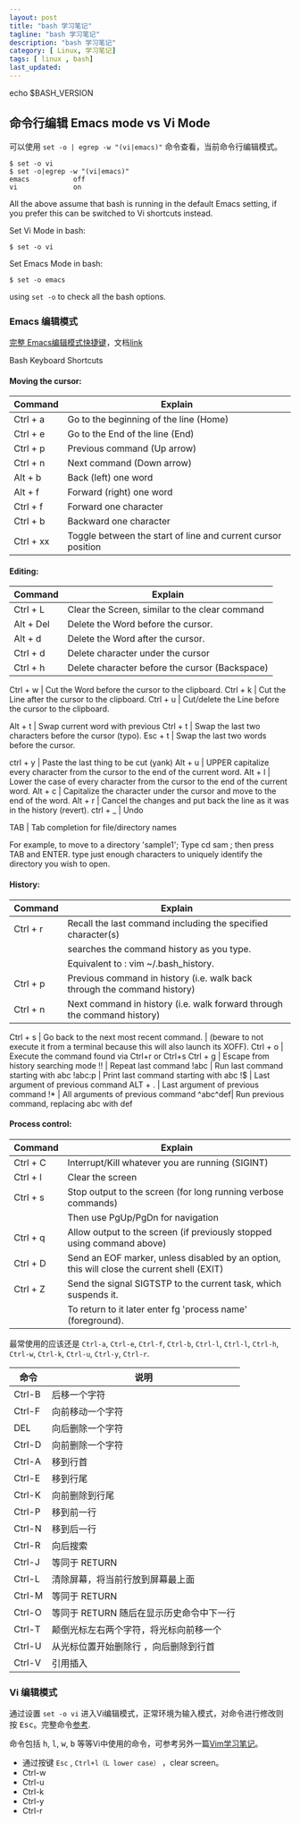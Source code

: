 ```yaml
---
layout: post
title: "bash 学习笔记"
tagline: "bash 学习笔记"
description: "bash 学习笔记"
category: [ Linux, 学习笔记]
tags: [ linux , bash]
last_updated: 
---
```



echo $BASH_VERSION

## 命令行编辑 Emacs mode vs Vi Mode
可以使用 `set -o | egrep -w "(vi|emacs)"` 命令查看，当前命令行编辑模式。

	$ set -o vi
	$ set -o|egrep -w "(vi|emacs)"
	emacs           off
	vi              on

All the above assume that bash is running in the default Emacs setting, if you prefer this can be switched to Vi shortcuts instead.

Set Vi Mode in bash:

	$ set -o vi 

Set Emacs Mode in bash:

	$ set -o emacs 

using `set -o` to check all the bash options.

### Emacs 编辑模式

[完整 Emacs编辑模式快捷键](http://ss64.com/bash/syntax-keyboard.html)，文档[link](/assets/readline-emacs-editing-mode-cheat-sheet.pdf)

Bash Keyboard Shortcuts

#### Moving the cursor:

Command |  Explain 
--------|------------|
  Ctrl + a  |  Go to the beginning of the line (Home)
  Ctrl + e  |  Go to the End of the line (End)
  Ctrl + p  |  Previous command (Up arrow)
  Ctrl + n  |  Next command (Down arrow)
   Alt + b  |  Back (left) one word
   Alt + f  |  Forward (right) one word
  Ctrl + f  |  Forward one character
  Ctrl + b  |  Backward one character
  Ctrl + xx |  Toggle between the start of line and current cursor position

#### Editing:

Command |  Explain 
--------|------------|
 Ctrl + L   |  Clear the Screen, similar to the clear command
  Alt + Del |  Delete the Word before the cursor.
  Alt + d   |  Delete the Word after the cursor.
 Ctrl + d   |  Delete character under the cursor
 Ctrl + h   |  Delete character before the cursor (Backspace)

 Ctrl + w   |  Cut the Word before the cursor to the clipboard.
 Ctrl + k   |  Cut the Line after the cursor to the clipboard.
 Ctrl + u   |  Cut/delete the Line before the cursor to the clipboard.

  Alt + t   |  Swap current word with previous
 Ctrl + t   |  Swap the last two characters before the cursor (typo).
 Esc  + t   |  Swap the last two words before the cursor.

 ctrl + y   |  Paste the last thing to be cut (yank)
  Alt + u   |  UPPER capitalize every character from the cursor to the end of the current word.
  Alt + l   |  Lower the case of every character from the cursor to the end of the current word.
  Alt + c   |  Capitalize the character under the cursor and move to the end of the word.
  Alt + r   |  Cancel the changes and put back the line as it was in the history (revert).
 ctrl + _   |  Undo
 
 TAB        |  Tab completion for file/directory names

For example, to move to a directory 'sample1'; Type cd sam ; then press TAB and ENTER. 
type just enough characters to uniquely identify the directory you wish to open.

#### History:

Command |  Explain 
--------|------------|
  Ctrl + r  |  Recall the last command including the specified character(s)
            |  searches the command history as you type.
            |  Equivalent to : vim ~/.bash_history. 
  Ctrl + p  |  Previous command in history (i.e. walk back through the command history)
  Ctrl + n  |  Next command in history (i.e. walk forward through the command history)

  Ctrl + s  |  Go back to the next most recent command.
            |  (beware to not execute it from a terminal because this will also launch its XOFF).
  Ctrl + o  |  Execute the command found via Ctrl+r or Ctrl+s
  Ctrl + g  |  Escape from history searching mode
        !!  |  Repeat last command
      !abc  |  Run last command starting with abc
    !abc:p  |  Print last command starting with abc
        !$  |  Last argument of previous command
   ALT + .  |  Last argument of previous command
        !*  |  All arguments of previous command
^abc­^­def|   Run previous command, replacing abc with def

#### Process control:

Command |  Explain 
--------|------------|
 Ctrl + C |  Interrupt/Kill whatever you are running (SIGINT)
 Ctrl + l |  Clear the screen
 Ctrl + s |  Stop output to the screen (for long running verbose commands)
          |  Then use PgUp/PgDn for navigation
 Ctrl + q |  Allow output to the screen (if previously stopped using command above)
 Ctrl + D |  Send an EOF marker, unless disabled by an option, this will close the current shell (EXIT)
 Ctrl + Z |  Send the signal SIGTSTP to the current task, which suspends it.
          |  To return to it later enter fg 'process name' (foreground).


最常使用的应该还是 `Ctrl-a`, `Ctrl-e`, `Ctrl-f`, `Ctrl-b`, `Ctrl-l`, `Ctrl-l`, `Ctrl-h`, `Ctrl-w`, `Ctrl-k`, `Ctrl-u`, `Ctrl-y`, `Ctrl-r`.

命令    |     说明    |
--------|-----------|
Ctrl-B  | 后移一个字符|
Ctrl-F  | 向前移动一个字符|
DEL     | 向后删除一个字符|
Ctrl-D  | 向前删除一个字符|
Ctrl-A  | 移到行首|
Ctrl-E  | 移到行尾 |
Ctrl-K  | 向前删除到行尾 |
Ctrl-P  | 移到前一行|
Ctrl-N  | 移到后一行 |
Ctrl-R  | 向后搜索 |
Ctrl-J  | 等同于 RETURN|
Ctrl-L  | 清除屏幕，将当前行放到屏幕最上面 |
Ctrl-M  | 等同于 RETURN |
Ctrl-O  | 等同于 RETURN 随后在显示历史命令中下一行 |
Ctrl-T  | 颠倒光标左右两个字符，将光标向前移一个|
Ctrl-U  | 从光标位置开始删除行 ，向后删除到行首| 
Ctrl-V  | 引用插入|


### Vi 编辑模式
通过设置 `set -o vi` 进入Vi编辑模式，正常环境为输入模式，对命令进行修改则按 <kbd>Esc</kbd>。完整命令[参考](/assets/bash-vi-editing-mode-cheat-sheet.pdf).

命令包括 <kbd>h</kbd>, <kbd>l</kbd>, <kbd>w</kbd>, <kbd>b</kbd> 等等Vi中使用的命令，可参考另外一篇[Vim学习笔记](/2015/05/06/vim-notes.html)。

- 通过按键 `Esc` , `Ctrl+l（L lower case）` ，clear screen。
- Ctrl-w
- Ctrl-u
- Ctrl-k
- Ctrl-y
- Ctrl-r

